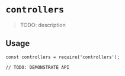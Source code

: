 # `controllers`

> TODO: description

## Usage

```
const controllers = require('controllers');

// TODO: DEMONSTRATE API
```
